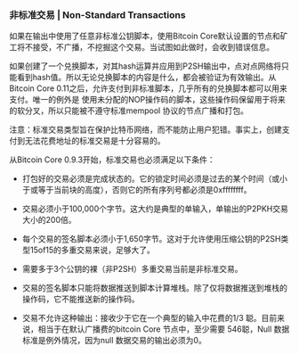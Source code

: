 ### 非标准交易 \| Non-Standard Transactions

如果在输出中使用了任意非标准公钥脚本，使用Bitcoin Core默认设置的节点和矿工将不接受，不广播，不挖掘这个交易。当试图如此做时，会收到错误信息。

如果创建了一个兑换脚本，对其hash运算并应用到P2SH输出中，点对点网络将只能看到hash值。所以无论兑换脚本的内容是什么，都会被验证为有效输出。从Bitcoin Core 0.11之后，允许支付到非标准脚本，几乎所有的兑换脚本都可以用来支付。唯一的例外是 使用未分配的NOP操作码的脚本，这些操作码保留用于将来的软分叉，所以只能被不遵守标准mempool 协议的节点广播和打包。

注意：标准交易类型旨在保护比特币网络，而不能防止用户犯错。事实上，创建支付到无法花费地址的标准交易是十分容易的。

从Bitcoin Core 0.9.3开始，标准交易也必须满足以下条件：

* 打包好的交易必须是完成状态的。它的锁定时间必须是过去的某个时间（或小于或等于当前块的高度），否则它的所有序列号都必须是0xffffffff。

* 交易必须小于100,000个字节。这大约是典型的单输入，单输出的P2PKH交易大小的200倍。

* 每个交易的签名脚本必须小于1,650字节。这对于允许使用压缩公钥的P2SH类型15of15的多重交易来说，足够大了。

* 需要多于3个公钥的裸（非P2SH）多重交易当前是非标准交易。

* 交易的签名脚本只能将数据推送到脚本计算堆栈。除了仅将数据推送到堆栈的操作码，它不能推送新的操作码。

* 交易不允许这种输出：接收少于它在一个典型的输入中花费的1/3 聪。目前来说，相当于在默认广播费的bitcoin Core 节点中，至少需要 546聪，Null 数据标准是例外情况，因为null 数据交易的输出必须为0。



